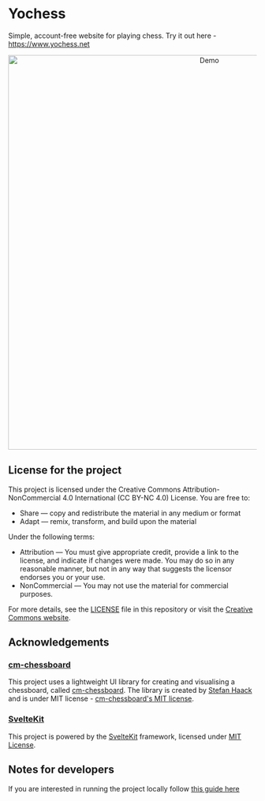 # Yochess

Simple, account-free website for playing chess. Try it out here - https://www.yochess.net

<div style="text-align: center;">
  <img src="docs/assets/main-demo-1200.gif" alt="Demo" width="800"/>
</div>

## License for the project

This project is licensed under the Creative Commons Attribution-NonCommercial 4.0 International (CC BY-NC 4.0) License. You are free to:
- Share — copy and redistribute the material in any medium or format
- Adapt — remix, transform, and build upon the material

Under the following terms:
- Attribution — You must give appropriate credit, provide a link to the license, and indicate if changes were made. You may do so in any reasonable manner, but not in any way that suggests the licensor endorses you or your use.
- NonCommercial — You may not use the material for commercial purposes.

For more details, see the [LICENSE](LICENSE) file in this repository or visit the [Creative Commons website](https://creativecommons.org/licenses/by-nc/4.0/).

## Acknowledgements

### [cm-chessboard]

This project uses a lightweight UI library for creating and visualising a chessboard, called [cm-chessboard].
The library is created by [Stefan Haack] and is under MIT license - [cm-chessboard's MIT license].

### [SvelteKit]

This project is powered by the [SvelteKit] framework, licensed under [MIT License][SvelteKit License].

## Notes for developers

If you are interested in running the project locally follow [this guide here](docs/running-locally.md)

[cm-chessboard]: https://github.com/shaack/cm-chessboard
[Stefan Haack]: https://github.com/shaack
[cm-chessboard's MIT license]: https://github.com/shaack/cm-chessboard/blob/master/LICENSE
[SvelteKit]: https://github.com/sveltejs/kit
[SvelteKit License]: https://github.com/sveltejs/kit/blob/main/LICENSE
